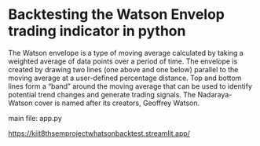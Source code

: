 # Backtesting the Watson Envelop trading indicator in python

The Watson envelope is a type of moving average calculated by taking a weighted average of data points over a period of time. The envelope is created by drawing two lines (one above and one below) parallel to the moving average at a user-defined percentage distance. Top and bottom lines form a “band” around the moving average that can be used to identify potential trend changes and generate trading signals. The Nadaraya-Watson cover is named after its creators, Geoffrey Watson.

main file: app.py

https://kiit8thsemprojectwhatsonbacktest.streamlit.app/
